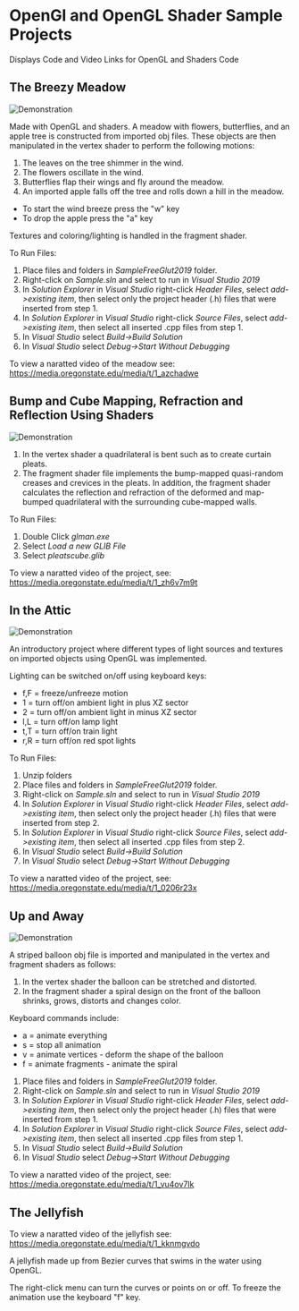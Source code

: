 #  OpenGl and OpenGL Shader Sample Projects

Displays Code and Video Links for OpenGL and Shaders Code

## The Breezy Meadow

![Demonstration](https://raw.githubusercontent.com/SelmaLeathem/OpenGl-Shaders/main/TheMeadow.gif)

Made with OpenGL and shaders. A meadow with flowers, butterflies, and an apple tree is constructed from imported obj files. These objects are then manipulated in the vertex shader to perform the following motions:

1. The leaves on the tree shimmer in the wind.
1. The flowers oscillate in the wind.
1. Butterflies flap their wings and fly around the meadow.
1. An imported apple falls off the tree and rolls down a hill in the meadow.

* To start the wind breeze press the "w" key
* To drop the apple press the "a" key 

Textures and coloring/lighting is handled in the fragment shader.

To Run Files:

1. Place files and folders in *SampleFreeGlut2019* folder.
1. Right-click on *Sample.sln* and select to run in *Visual Studio 2019*
1. In *Solution Explorer* in *Visual Studio* right-click *Header Files*, select *add->existing item*, then select only the project header (.h) files that were inserted from step 1.
1. In *Solution Explorer* in *Visual Studio* right-click *Source Files*, select *add->existing item*, then select all inserted .cpp files from step 1.
1. In *Visual Studio* select *Build->Build Solution*
1. In *Visual Studio* select *Debug->Start Without Debugging*

To view a naratted video of the meadow see: https://media.oregonstate.edu/media/t/1_azchadwe

## Bump and Cube Mapping, Refraction and Reflection Using Shaders

![Demonstration](https://raw.githubusercontent.com/SelmaLeathem/OpenGl-Shaders/main/TheMarket.gif)

1. In the vertex shader a quadrilateral is bent such as to create curtain pleats.
1. The fragment shader file implements the bump-mapped quasi-random creases and crevices in the pleats. In addition, the fragment shader calculates the reflection and refraction of the deformed and map-bumped quadrilateral with the surrounding cube-mapped walls.

To Run Files:

1. Double Click *glman.exe*
1. Select *Load a new GLIB File*
1. Select *pleatscube.glib*

To view a naratted video of the project, see: https://media.oregonstate.edu/media/t/1_zh6v7m9t

## In the Attic

![Demonstration](https://raw.githubusercontent.com/SelmaLeathem/OpenGl-Shaders/main/InTheAttic.gif)

An introductory project where different types of light sources and textures on imported objects using OpenGL was implemented.

Lighting can be switched on/off using keyboard keys:

* f,F = freeze/unfreeze motion
* 1 = turn off/on ambient light in plus XZ sector
* 2 = turn off/on ambient light in minus XZ sector
* l,L = turn off/on lamp light
* t,T = turn off/on train light
* r,R = turn off/on red spot lights

To Run Files:

1. Unzip folders
1. Place files and folders in *SampleFreeGlut2019* folder.
1. Right-click on *Sample.sln* and select to run in *Visual Studio 2019*
1. In *Solution Explorer* in *Visual Studio* right-click *Header Files*, select *add->existing item*, then select only the project header (.h) files that were inserted from step 2.
1. In *Solution Explorer* in *Visual Studio* right-click *Source Files*, select *add->existing item*, then select all inserted .cpp files from step 2.
1. In *Visual Studio* select *Build->Build Solution*
1. In *Visual Studio* select *Debug->Start Without Debugging*

To view a naratted video of the project, see: https://media.oregonstate.edu/media/t/1_0206r23x

## Up and Away

![Demonstration](https://raw.githubusercontent.com/SelmaLeathem/OpenGl-Shaders/main/UpAndAway.gif)

A striped balloon obj file is imported and manipulated in the vertex and fragment shaders as follows:

1. In the vertex shader the balloon can be stretched and distorted.
1. In the fragment shader a spiral design on the front of the balloon shrinks, grows, distorts and changes color.

Keyboard commands include:
* a = animate everything
* s = stop all animation
* v = animate vertices - deform the shape of the balloon 
* f = animate fragments - animate the spiral 

1. Place files and folders in *SampleFreeGlut2019* folder.
1. Right-click on *Sample.sln* and select to run in *Visual Studio 2019*
1. In *Solution Explorer* in *Visual Studio* right-click *Header Files*, select *add->existing item*, then select only the project header (.h) files that were inserted from step 1.
1. In *Solution Explorer* in *Visual Studio* right-click *Source Files*, select *add->existing item*, then select all inserted .cpp files from step 1.
1. In *Visual Studio* select *Build->Build Solution*
1. In *Visual Studio* select *Debug->Start Without Debugging*

To view a naratted video of the project, see:  https://media.oregonstate.edu/media/t/1_vu4ov7lk

## The Jellyfish

To view a naratted video of the jellyfish see:  https://media.oregonstate.edu/media/t/1_kknmgvdo

A jellyfish made up from Bezier curves that swims in the water using OpenGL.

The right-click menu can turn the curves or points on or off. 
To freeze the animation use the keyboard "f" key.


